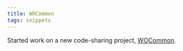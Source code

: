 ```yaml
---
title: WOCommon
tags: snippets
---
```


Started work on a new code-sharing project, [WOCommon](http://typechecked.net/wiki/WOCommon).
